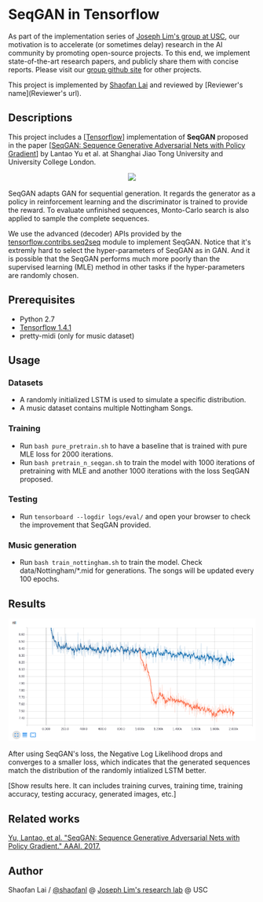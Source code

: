 # SeqGAN in Tensorflow

As part of the implementation series of [Joseph Lim's group at USC](http://csail.mit.edu/~lim), our motivation is to accelerate (or sometimes delay) research in the AI community by promoting open-source projects. To this end, we implement state-of-the-art research papers, and publicly share them with concise reports. Please visit our [group github site](https://github.com/gitlimlab) for other projects.

This project is implemented by [Shaofan Lai](https://github.com/shaofanl) and reviewed by [Reviewer's name](Reviewer's url).

## Descriptions
This project includes a [[Tensorflow](https://github.com/tensorflow/tensorflow)] implementation of **SeqGAN** proposed in the paper [[SeqGAN: Sequence Generative Adversarial Nets with Policy Gradient](https://arxiv.org/abs/1609.05473)] by Lantao Yu et al. at Shanghai Jiao Tong University and University College London.

<p align="center">
    <img src="https://github.com/LantaoYu/SeqGAN/raw/master/figures/seqgan.png">
</p>

SeqGAN adapts GAN for sequential generation. It regards the generator as a policy in reinforcement learning and the discriminator is trained to provide the reward. To evaluate unfinished sequences, Monto-Carlo search is also applied to sample the complete sequences.

We use the advanced (decoder) APIs provided by the [tensorflow.contribs.seq2seq](https://www.tensorflow.org/tutorials/seq2seq) module to implement SeqGAN. Notice that it's extremly hard to select the hyper-parameters of SeqGAN as in GAN. And it is possible that the SeqGAN performs much more poorly than the supervised learning (MLE) method in other tasks if the hyper-parameters are randomly chosen. 

## Prerequisites

- Python 2.7
- [Tensorflow 1.4.1](https://developers.googleblog.com/2017/11/announcing-tensorflow-r14.html)
- pretty-midi (only for music dataset)

## Usage

### Datasets

- A randomly initialized LSTM is used to simulate a specific distribution.
- A music dataset contains multiple Nottingham Songs.

### Training

- Run `bash pure_pretrain.sh` to have a baseline that is trained with pure MLE loss for 2000 iterations.
- Run `bash pretrain_n_seqgan.sh` to train the model with 1000 iterations of pretraining with MLE and another 1000 iterations with the loss SeqGAN proposed.

### Testing

- Run `tensorboard --logdir logs/eval/` and open your browser to check the improvement that SeqGAN provided.

### Music generation
- Run `bash train_nottingham.sh` to train the model. Check data/Nottingham/\*.mid for generations. The songs will be updated every 100 epochs.

## Results

<p align="center">
    <img src="figures/SeqGAN.png">
</p>

After using SeqGAN's loss, the Negative Log Likelihood drops and converges to a smaller loss, which indicates that the generated sequences match the distribution of the randomly intialized LSTM better. 


[Show results here. It can includes training curves, training time, training accuracy, testing accuracy, generated images, etc.]

## Related works

[Yu, Lantao, et al. "SeqGAN: Sequence Generative Adversarial Nets with Policy Gradient." AAAI. 2017.](https://arxiv.org/abs/1609.05473)

## Author

Shaofan Lai / [@shaofanl](https://github.com/shaofanl/) @ [Joseph Lim's research lab](https://github.com/gitlimlab) @ USC
